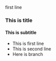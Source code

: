 first line

### This is title
#### This is subtitle
+ This is first line
+ This is second line
+ Here is branch
